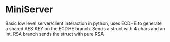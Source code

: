 # MiniServer
Basic low level server/client interaction in python, uses ECDHE to generate a shared AES KEY on the ECDHE branch. Sends a struct with 4 chars and an int. RSA branch sends the struct with pure RSA
